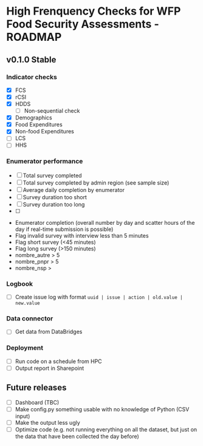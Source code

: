 # High Frenquency Checks for WFP Food Security Assessments - ROADMAP

## v0.1.0 Stable


### Indicator checks
- [X] FCS
- [X] rCSI
- [X] HDDS
  - [ ] Non-sequential check
- [X] Demographics
- [X] Food Expenditures
- [X] Non-food Expenditures
- [ ] LCS
- [ ] HHS

### Enumerator performance
- [ ] Total survey completed
- [ ] Total survey completed by admin region (see sample size)
- [ ] Average daily completion by enumerator
- [ ] Survey duration too short
- [ ] Survey duration too long
- [ ] 
-	Enumerator completion (overall number by day and scatter hours of the day if real-time submission is possible)
-	Flag invalid survey with interview less than 5 minutes
-	Flag short survey (<45 minutes)
-	Flag long survey (>150 minutes)
-	nombre_autre > 5
-	nombre_pnpr > 5
-	nombre_nsp > 

### Logbook 
- [ ] Create issue log with format ```uuid | issue | action | old.value | new.value```

### Data connector
- [ ] Get data from DataBridges

### Deployment
- [ ] Run code on a schedule from HPC
- [ ] Output report in Sharepoint

## Future releases

- [ ] Dashboard (TBC)
- [ ] Make config.py something usable with no knowledge of Python (CSV input)
- [ ] Make the output less ugly
- [ ] Optimize code (e.g. not running everything on all the dataset, but just on the data that have been collected the day before)
